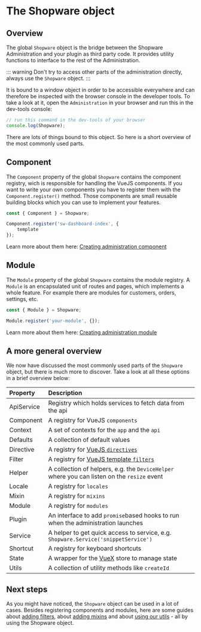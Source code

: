 # The Shopware object

## Overview

The global `Shopware` object is the bridge between the Shopware Administration and your plugin as third party code. It provides utility functions to interface to the rest of the Administration.

::: warning
Don't try to access other parts of the administration directly, always use the `Shopware` object.
:::

It is bound to a window object in order to be accessible everywhere and can therefore be inspected with the browser console in the developer tools. To take a look at it, open the `Administration` in your browser and run this in the dev-tools console:

```javascript
// run this command in the dev-tools of your browser
console.log(Shopware);
```

There are lots of things bound to this object. So here is a short overview of the most commonly used parts.

## Component

The `Component` property of the global `Shopware` contains the component registry, wich is responsible for handling the VueJS components. If you want to write your own components you have to register them with the `Component.register()` method. Those components are small reusable building blocks which you can use to implement your features.

```javascript
const { Component } = Shopware;

Component.register('sw-dashboard-index', {
    template
});
```

Learn more about them here: [Creating administration component](add-custom-component.md)

## Module

The `Module` property of the global `Shopware` contains the module registry. A `Module` is an encapsulated unit of routes and pages, which implements a whole feature. For example there are modules for customers, orders, settings, etc.

```javascript
const { Module } = Shopware;

Module.register('your-module', {});
```

Learn more about them here: [Creating administration module](add-custom-module.md)

## A more general overview

We now have discussed the most commonly used parts of the `Shopware` object, but there is much more to discover. Take a look at all these options in a brief overview below:

| Property | Description |
| :--- | :--- |
| ApiService | Registry which holds services to fetch data from the api |
| Component | A registry for VueJS `components` |
| Context | A set of contexts for the `app` and the `api` |
| Defaults | A collection of default values |
| Directive | A registry for [VueJS `directives`](https://vuejs.org/v2/guide/custom-directive.html) |
| Filter | A registry for [VueJS template `filters`](https://vuejs.org/v2/guide/filters.html) |
| Helper | A collection of helpers, e.g. the `DeviceHelper` where you can listen on the `resize` event |
| Locale | A registry for `locales` |
| Mixin | A registry for `mixins` |
| Module | A registry for `modules` |
| Plugin | An interface to add `promise`based hooks to run when the administration launches |
| Service | A helper to get quick access to service, e.g. `Shopware.Service('snippetService')` |
| Shortcut | A registry for keyboard shortcuts |
| State | A wrapper for the [VueX](https://vuex.vuejs.org/) store to manage state |
| Utils | A collection of utility methods like `createId` |

## Next steps

As you might have noticed, the `Shopware` object can be used in a lot of cases. Besides registering components and modules, here are some guides about [adding filters](add-filter.md), about [adding mixins](add-mixins.md) and about [using our utils](using-utils.md) - all by using the Shopware object.
